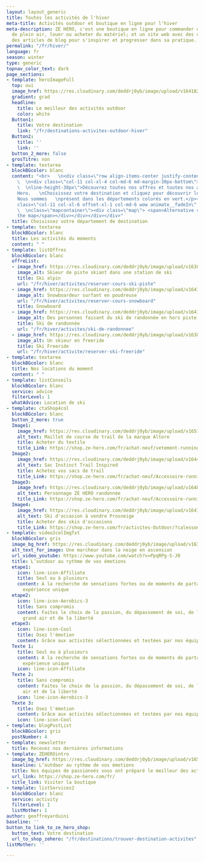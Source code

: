```yaml
---
layout: layout_generic
title: Toutes les activités de l'hiver
meta-title: Activités outdoor et boutique en ligne pour l'hiver
meta-description: ZE HERO, c'est une boutique en ligne pour commander des activités
  de plein air, louer ou acheter du matériel; et un site web avec des conseils et
  des articles de blog pour s'inspirer et progresser dans sa pratique.
permalink: "/fr/hiver/"
language: fr
season: winter
type: generic
topnav_color_text: dark
page_sections:
- template: heroImageFull
  top: oui
  image_href: https://res.cloudinary.com/deddrj0yb/image/upload/v1641825166/website/winter/A2104-190_c9ypfm.jpg
  gradient: grad
  headline:
    title: Le meilleur des activités outdoor
    color: white
  Button1:
    title: Votre destination
    link: "/fr/destinations-activites-outdoor-hiver"
  Button2:
    title: ''
    link: ''
  button_2_more: false
  grosTitre: non
- template: textarea
  blockBGcolor: blanc
  content: "<br>   \n<div class=\"row align-items-center justify-content-center\">
    \  \n<div class=\"col-11 col-xl-4 col-md-6 md-margin-30px-bottom\"><p class=\"text-large
    \  \nline-height-38px\">Découvrez toutes nos offres et toutes nos activités Ze
    Hero.   \nChoisissez votre destination et cliquez pour découvrir les activités.
    Nous sommes   \nprésent dans les départements colorés en vert.</p></div> <div
    class=\"col-11 col-xl-6 offset-xl-1 col-md-6 wow animate__fadeIn\" data-wow-delay=\"0.2s\"><div
    \  \nclass=\"mapcontainer\"><div class=\"map\"> <span>Alternative content   \nfor
    the map</span></div></div></div></div>"
  title: Choisissez votre département de destination
- template: textarea
  blockBGcolor: blanc
  title: Les activités du moments
  content: " "
- template: listOffres
  blockBGcolor: blanc
  offreList:
  - image_href: https://res.cloudinary.com/deddrj0yb/image/upload/v1638883539/website/winter/Ski-descente-groupe-amis_weuk4g.jpg
    image_alt: Skieur de piste skiant dans une station de ski
    title: Ski alpin
    url: "/fr/hiver/activites/reserver-cours-ski-piste"
  - image_href: https://res.cloudinary.com/deddrj0yb/image/upload/v1641896232/website/winter/henry-perks-T-1t1Q1rBn4-unsplash_ivee5n.jpg
    image_alt: Snowboardeur surfant en poudreuse
    url: "/fr/hiver/activites/reserver-cours-snowboard"
    title: Snowboard
  - image_href: https://res.cloudinary.com/deddrj0yb/image/upload/v1641540483/website/winter/guillaume-marques-9HRLg-yzeq8-unsplash_ulzuqx.jpg
    image_alt: Des personnes faisant du ski de randonnée en hors piste
    title: Ski de randonnée
    url: "/fr/hiver/activites/ski-de-randonnee"
  - image_href: https://res.cloudinary.com/deddrj0yb/image/upload/v1638883534/website/winter/Ski-descente-poudreuse_jkfdf6.jpg
    image_alt: Un skieur en freeride
    title: Ski Freeride
    url: "/fr/hiver/activite/reserver-ski-freeride"
- template: textarea
  blockBGcolor: blanc
  title: Nos locations du moment
  content: " "
- template: listConseils
  blockBGcolor: blanc
  service: advice
  filterLevel: 1
  whatAdvice: Location de ski
- template: ctaShop4col
  blockBGcolor: blanc
  button_2_more: true
  Image1:
    image_href: https://res.cloudinary.com/deddrj0yb/image/upload/v1651037463/website/Altore/V%C3%AAtement%20/Bavella_rouge_bk_H_1100x.webp
    alt_text: Maillot de course de trail de la marque Altore
    title: Acheter du textile
    title_Link: https://shop.ze-hero.com/fr/achat-neuf/vetement-running
  Image2:
    image_href: https://res.cloudinary.com/deddrj0yb/image/upload/v1644416055/website/Instinct%20Trail/IMGL6944_web_900x900_uzb0te.jpg
    alt_text: Sac Instinct Trail Inspired
    title: Achetez vos sacs de trail
    title_Link: https://shop.ze-hero.com/fr/achat-neuf/Accessoire-running-et-trail/Sac-et-Sac-%C3%A0-dos-running
  Image3:
    image_href: https://res.cloudinary.com/deddrj0yb/image/upload/v1648196348/website/assets/Personnages%20poses/RandoHiver.png
    alt_text: Personnage ZE HERO randonnée
    title_Link: https://shop.ze-hero.com/fr/achat-neuf/Accessoire-running-et-trail/Sac-et-Sac-%C3%A0-dos-running
  Image4:
    image_href: https://res.cloudinary.com/deddrj0yb/image/upload/v1641566463/website/Conseil%20Equiepement/speezone16R_xhbtls.jpg
    alt_text: Ski d'occasion à vendre Prosneige
    title: Acheter des skis d'occasions
    title_Link: https://shop.ze-hero.com/fr/activites-Outdoor/?calessonstype=all&catypegenderlistsummer=all&calessonsactivitytype=Coaching&start-date=
- template: video2colImgTxt
  blockBGcolor: gris
  image_bg_href: https://res.cloudinary.com/deddrj0yb/image/upload/v1638883531/website/winter/Randonne-neige-seul_mxdyy6.jpg
  alt_text_for_image: Une marcheur dans la neige en ascension
  url_video_youtube: https://www.youtube.com/watch?v=PpqRPg-S-J0
  title: L’outdoor au rythme de vos émotions
  etape1:
    icon: line-icon-Affiliate
    title: Seul ou à plusieurs
    content: A la recherche de sensations fortes ou de moments de partage, vivez une
      expérience unique
  etape2:
    icon: line-icon-Aerobics-3
    title: Sans compromis
    content: Faites le choix de la passion, du dépassement de soi, de la fierté, du
      grand air et de la liberté
  etape3:
    icon: line-icon-Cool
    title: Osez l'émotion
    content: Grâce aux activités sélectionnées et testées par nos équipes professionnelles
  Texte 1:
    title: Seul ou à plusieurs
    content: A la recherche de sensations fortes ou de moments de partage, vivez une
      expérience unique
    icon: line-icon-Affiliate
  Texte 2:
    title: Sans compromis
    content: Faites le choix de la passion, du dépassement de soi, de la fierté, du       grand
      air et de la liberté
    icon: line-icon-Aerobics-3
  Texte 3:
    title: Osez l'émotion
    content: Grâce aux activités sélectionnées et testées par nos équipes professionnelles
    icon: line-icon-Cool
- template: blogPostList
  blockBGcolor: gris
  postNumber: 4
- template: newsletter
  title: Recevez nos dernières informations
- template: ZEHEROintro
  image_bg_href: https://res.cloudinary.com/deddrj0yb/image/upload/v1650965162/website/logo/Image%20Background/ZEHERO_TEAM_BACKGROUND.png
  baseline: L’outdoor au rythme de vos émotions
  title: Nos équipes de passionnés vous ont préparé le meilleur des activités outdoor
  url_link: https://shop.ze-hero.com/fr/
  title_link: Visiter la boutique
- template: listServices2
  blockBGcolor: blanc
  service: activity
  filterLevel: 1
  listMother: 1
author: geoffreyarduini
baseline: ''
button_to_link_to_ze_hero_shop:
  button_text: Votre destination
  url_to_shop_zehero: "/fr/destinations/trouver-destination-activites"
listMother: ''

---
```

